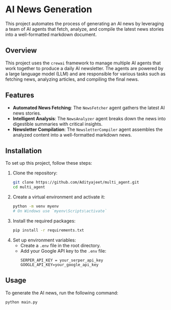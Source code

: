 # AI News Generation
This project automates the process of generating an AI news by leveraging a team of AI agents that fetch, analyze, and compile the latest news stories into a well-formatted markdown document.
## Overview
This project uses the `crewai` framework to manage multiple AI agents that work together to produce a daily AI newsletter. The agents are powered by a large language model (LLM) and are responsible for various tasks such as fetching news, analyzing articles, and compiling the final news.
## Features
- **Automated News Fetching**: The `NewsFetcher` agent gathers the latest AI news stories.
- **Intelligent Analysis**: The `NewsAnalyzer` agent breaks down the news into digestible summaries with critical insights.
- **Newsletter Compilation**: The `NewsletterCompiler` agent assembles the analyzed content into a well-formatted markdown news.
## Installation
To set up this project, follow these steps:
1. Clone the repository:
    ```bash
    git clone https://github.com/Adityajeet/multi_agent.git
    cd multi_agent
    ```
2. Create a virtual environment and activate it:
    ```bash
    python -m venv myenv
    # On Windows use `myenv\Scripts\activate`
    ```
3. Install the required packages:
    ```bash
    pip install -r requirements.txt
    ```
4. Set up environment variables:
   - Create a `.env` file in the root directory.
   - Add your Google API key to the `.env` file:
     ```
     SERPER_API_KEY = your_serper_api_key
     GOOGLE_API_KEY=your_google_api_key
     ```
## Usage
To generate the AI news, run the following command:

```bash
python main.py
